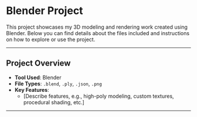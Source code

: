 # Blender Project

This project showcases my 3D modeling and rendering work created using Blender. Below you can find details about the files included and instructions on how to explore or use the project.

---

## Project Overview
- **Tool Used**: Blender
- **File Types**: `.blend`, `.ply`, `.json`, `.png`
- **Key Features**:
  - [Describe features, e.g., high-poly modeling, custom textures, procedural shading, etc.]

---



